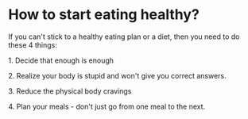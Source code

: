 # How to start eating healthy?

If you can't stick to a healthy eating plan or a diet, then you need to do these 4 things:

1\. Decide that enough is enough

2\. Realize your body is stupid and won't give you correct answers.

3\. Reduce the physical body cravings

4\. Plan your meals - don't just go from one meal to the next.